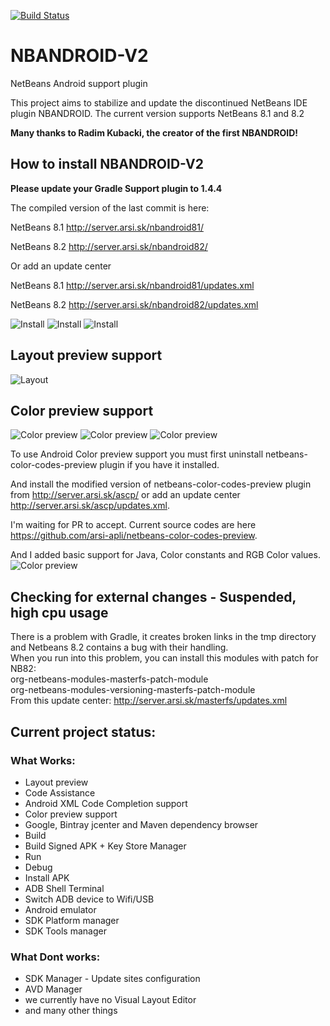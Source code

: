 [![Build Status](https://travis-ci.org/NBANDROIDTEAM/NBANDROID-V2.svg?branch=master)](https://travis-ci.org/NBANDROIDTEAM/NBANDROID-V2)

# NBANDROID-V2
NetBeans Android support plugin

This project aims to stabilize and update the discontinued NetBeans IDE plugin NBANDROID.
The current version supports NetBeans 8.1 and 8.2

**Many thanks to Radim Kubacki, the creator of the first NBANDROID!**</br>

## How to install NBANDROID-V2

**Please update your Gradle Support plugin to 1.4.4**

The compiled version of the last commit is here:<br>


NetBeans 8.1 http://server.arsi.sk/nbandroid81/

NetBeans 8.2 http://server.arsi.sk/nbandroid82/

Or add an update center

NetBeans 8.1 http://server.arsi.sk/nbandroid81/updates.xml

NetBeans 8.2 http://server.arsi.sk/nbandroid82/updates.xml

![Install](https://user-images.githubusercontent.com/22594510/50820918-2fa0c700-132e-11e9-9cc3-dbdf49bb17b4.png)
![Install](https://user-images.githubusercontent.com/22594510/50820932-39c2c580-132e-11e9-8450-77c5bd669536.png)
![Install](https://user-images.githubusercontent.com/22594510/50820950-421b0080-132e-11e9-9b7d-04f681d73f60.png)

## Layout preview support
![Layout](https://user-images.githubusercontent.com/22594510/52371231-433a6d00-2a55-11e9-87d6-8ee9246c4168.png)

## Color preview support
![Color preview](https://user-images.githubusercontent.com/22594510/50722224-20224380-10cc-11e9-8a0a-90e2106b3c9d.png)
![Color preview](https://user-images.githubusercontent.com/22594510/50724036-f9253b00-10e6-11e9-92d0-c092ec9ed1f4.png)
![Color preview](https://user-images.githubusercontent.com/22594510/50724463-30e3b100-10ee-11e9-8d71-97dd83a3a357.png)

To use Android Color preview support you must first uninstall netbeans-color-codes-preview plugin if you have it installed.

And install the modified version of netbeans-color-codes-preview plugin from http://server.arsi.sk/ascp/ or add an update center 
http://server.arsi.sk/ascp/updates.xml. 

I'm waiting for PR to accept. Current source codes are here https://github.com/arsi-apli/netbeans-color-codes-preview. 

And I added basic support for Java, Color constants and RGB Color values.
![Color preview](https://user-images.githubusercontent.com/22594510/50656806-ab98b900-0f94-11e9-9d14-890c3303c7b7.png)

## Checking for external changes - Suspended, high cpu usage<br>
There is a problem with Gradle, it creates broken links in the tmp directory and Netbeans 8.2 contains a bug with their handling.<br>
When you run into this problem, you can install this modules with patch for NB82:<br>
org-netbeans-modules-masterfs-patch-module<br>
org-netbeans-modules-versioning-masterfs-patch-module<br>
From this update center:  http://server.arsi.sk/masterfs/updates.xml

## Current project status:
### What Works:
* Layout preview
* Code Assistance
* Android XML Code Completion support
* Color preview support
* Google, Bintray jcenter and Maven dependency browser
* Build
* Build Signed APK + Key Store Manager
* Run
* Debug
* Install APK
* ADB Shell Terminal
* Switch ADB device to Wifi/USB
* Android emulator
* SDK Platform manager
* SDK Tools manager

### What Dont works:
* SDK Manager - Update sites configuration
* AVD Manager
* we currently have no Visual Layout Editor 
* and many other things

